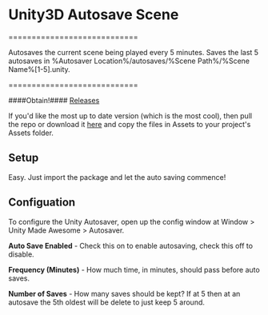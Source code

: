 # Unity3D Autosave Scene
============================

Autosaves the current scene being played every 5 minutes. Saves the last 5 autosaves in %Autosaver Location%/autosaves/%Scene Path%/%Scene Name%[1-5].unity.

============================

####Obtain!####
[Releases](https://github.com/cjddmut/Unity-Autosave-Scene/releases)

If you'd like the most up to date version (which is the most cool), then pull the repo or download it [here](https://github.com/cjddmut/Unity-Autosave-Scene/archive/develop.zip) and copy the files in Assets to your project's Assets folder.

## Setup

Easy. Just import the package and let the auto saving commence!

## Configuation

To configure the Unity Autosaver, open up the config window at Window > Unity Made Awesome > Autosaver.

**Auto Save Enabled** - Check this on to enable autosaving, check this off to disable.

**Frequency (Minutes)** - How much time, in minutes, should pass before auto saves.

**Number of Saves** - How many saves should be kept? If at 5 then at an autosave the 5th oldest will be delete to just keep 5 around.
